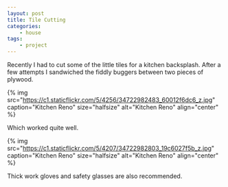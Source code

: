 ```yaml
---
layout: post
title: Tile Cutting
categories:
    - house
tags:
    - project
---
```


Recently I had to cut some of the little tiles for a kitchen backsplash. After a few attempts I sandwiched the fiddly buggers between two pieces of plywood.

{% img src="https://c1.staticflickr.com/5/4256/34722982483_60012f6dc6_z.jpg" caption="Kitchen Reno" size="halfsize" alt="Kitchen Reno" align="center" %}

Which worked quite well.

{% img src="https://c1.staticflickr.com/5/4207/34722982803_19c6027f5b_z.jpg" caption="Kitchen Reno" size="halfsize" alt="Kitchen Reno" align="center" %}

Thick work gloves and safety glasses are also recommended.